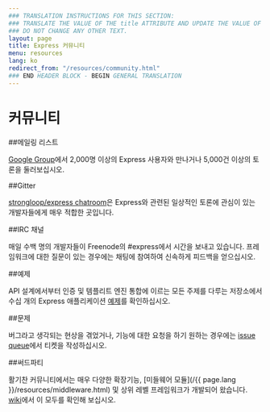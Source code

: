 ```yaml
---
### TRANSLATION INSTRUCTIONS FOR THIS SECTION:
### TRANSLATE THE VALUE OF THE title ATTRIBUTE AND UPDATE THE VALUE OF THE lang ATTRIBUTE. 
### DO NOT CHANGE ANY OTHER TEXT. 
layout: page
title: Express 커뮤니티
menu: resources
lang: ko
redirect_from: "/resources/community.html"
### END HEADER BLOCK - BEGIN GENERAL TRANSLATION
---
```


# 커뮤니티

##메일링 리스트

[Google Group](https://groups.google.com/group/express-js)에서
2,000명 이상의 Express 사용자와 만나거나 5,000건 이상의 토론을 둘러보십시오.

##Gitter

[strongloop/express chatroom](https://gitter.im/strongloop/express)은 Express와 관련된
일상적인 토론에 관심이 있는 개발자들에게 매우 적합한 곳입니다.

##IRC 채널

매일 수백 명의 개발자들이 Freenode의 #express에서 시간을 보내고 있습니다.
프레임워크에 대한 질문이 있는 경우에는 채팅에 참여하여
신속하게 피드백을 얻으십시오.

##예제

API 설계에서부터 인증 및 템플리트 엔진 통합에 이르는 모든 주제를 다루는 저장소에서
수십 개의 Express 애플리케이션 [예제](https://github.com/strongloop/express/tree/master/examples)를
확인하십시오.

##문제

버그라고 생각되는 현상을 겪었거나, 기능에 대한 요청을 하기 원하는 경우에는
[issue queue](https://github.com/strongloop/express/issues)에서 티켓을 작성하십시오.

##써드파티

활기찬 커뮤니티에서는 매우 다양한 확장기능, [미들웨어 모듈](/{{ page.lang }}/resources/middleware.html)
및 상위 레벨 프레임워크가 개발되어 왔습니다. [wiki](https://github.com/strongloop/express/wiki)에서
이 모두를 확인해 보십시오.

